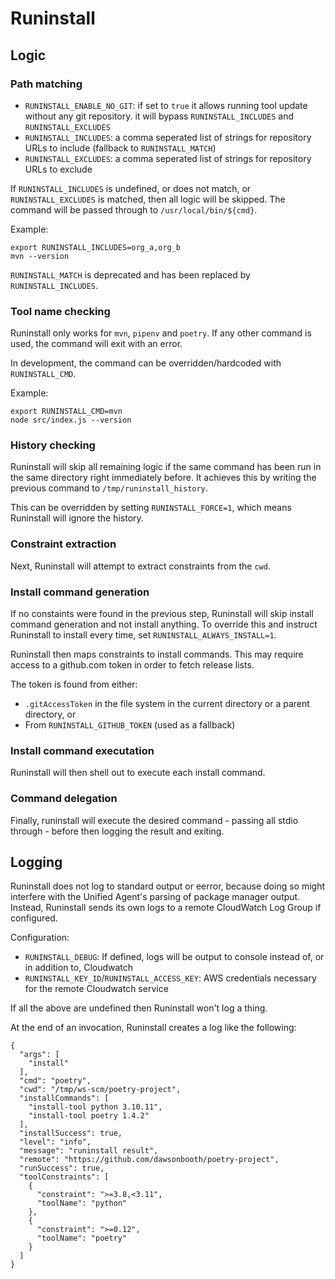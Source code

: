 # Runinstall

## Logic

### Path matching

- `RUNINSTALL_ENABLE_NO_GIT`: if set to `true` it allows running tool update without any git repository. it will bypass `RUNINSTALL_INCLUDES` and `RUNINSTALL_EXCLUDES`
- `RUNINSTALL_INCLUDES`: a comma seperated list of strings for repository URLs to include (fallback to `RUNINSTALL_MATCH`)
- `RUNINSTALL_EXCLUDES`: a comma seperated list of strings for repository URLs to exclude

If `RUNINSTALL_INCLUDES` is undefined, or does not match, or `RUNINSTALL_EXCLUDES` is matched, then all logic will be skipped. 
The command will be passed through to `/usr/local/bin/${cmd}`.
 
Example:

```
export RUNINSTALL_INCLUDES=org_a,org_b
mvn --version
```

`RUNINSTALL_MATCH` is deprecated and has been replaced by `RUNINSTALL_INCLUDES`.

### Tool name checking

Runinstall only works for `mvn`, `pipenv` and `poetry`.
If any other command is used, the command will exit with an error.

In development, the command can be overridden/hardcoded with `RUNINSTALL_CMD`.

Example:

```
export RUNINSTALL_CMD=mvn
node src/index.js --version
```

### History checking

Runinstall will skip all remaining logic if the same command has been run in the same directory right immediately before.
It achieves this by writing the previous command to `/tmp/runinstall_history`.

This can be overridden by setting `RUNINSTALL_FORCE=1`, which means Runinstall will ignore the history.

### Constraint extraction

Next, Runinstall will attempt to extract constraints from the `cwd`.

### Install command generation

If no constaints were found in the previous step, Runinstall will skip install command generation and not install anything.
To override this and instruct Runinstall to install every time, set `RUNINSTALL_ALWAYS_INSTALL=1`.

Runinstall then maps constraints to install commands.
This may require access to a github.com token in order to fetch release lists.

The token is found from either:

- `.gitAccessToken` in the file system in the current directory or a parent directory, or
- From `RUNINSTALL_GITHUB_TOKEN` (used as a fallback)

### Install command executation

Runinstall will then shell out to execute each install command.

### Command delegation

Finally, runinstall will execute the desired command - passing all stdio through - before then logging the result and exiting.

## Logging

Runinstall does not log to standard output or eerror, because doing so might interfere with the Unified Agent's parsing of package manager output.
Instead, Runinstall sends its own logs to a remote CloudWatch Log Group if configured.

Configuration:

- `RUNINSTALL_DEBUG`: If defined, logs will be output to console instead of, or in addition to, Cloudwatch
- `RUNINSTALL_KEY_ID`/`RUNINSTALL_ACCESS_KEY`: AWS credentials necessary for the remote Cloudwatch service

If all the above are undefined then Runinstall won't log a thing.

At the end of an invocation, Runinstall creates a log like the following:

```
{
  "args": [
    "install"
  ],
  "cmd": "poetry",
  "cwd": "/tmp/ws-scm/poetry-project",
  "installCommands": [
    "install-tool python 3.10.11",
    "install-tool poetry 1.4.2"
  ],
  "installSuccess": true,
  "level": "info",
  "message": "runinstall result",
  "remote": "https://github.com/dawsonbooth/poetry-project",
  "runSuccess": true,
  "toolConstraints": [
    {
      "constraint": ">=3.8,<3.11",
      "toolName": "python"
    },
    {
      "constraint": ">=0.12",
      "toolName": "poetry"
    }
  ]
}
```
